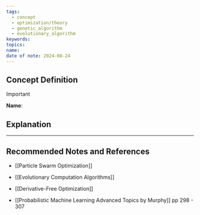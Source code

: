 ```yaml
---
tags:
  - concept
  - optimization/theory
  - genetic_algorithm
  - evolutionary_algorithm
keywords: 
topics: 
name: 
date of note: 2024-08-24
---
```


## Concept Definition

>[!important]
>**Name**: 



## Explanation





-----------
##  Recommended Notes and References


- [[Particle Swarm Optimization]]
- [[Evolutionary Computation Algorithms]]
- [[Derivative-Free Optimization]]

- [[Probabilistic Machine Learning Advanced Topics by Murphy]] pp 298 - 307